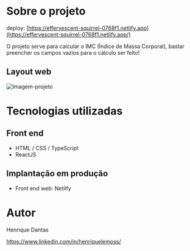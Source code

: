# Sobre o projeto
deploy: [https://effervescent-squirrel-0768f1.netlify.app](https://effervescent-squirrel-0768f1.netlify.app/)

O projeto serve para calcular o IMC (Índice de Massa Corporal), bastar preencher os campos vazios para o cálculo ser feito!

## Layout web
![Imagem-projeto](https://user-images.githubusercontent.com/96638421/199865125-826c3d95-bb7c-46d8-a7d5-09d75256cdf6.png)


# Tecnologias utilizadas
## Front end
- HTML / CSS / TypeScript
- ReactJS

## Implantação em produção
- Front end web: Netlify

# Autor

Henrique Dantas

https://www.linkedin.com/in/henriquelemoss/
